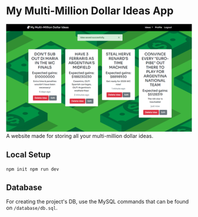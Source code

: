 # My Multi-Million Dollar Ideas App

![Page Example](/src/public/img/Page-example.png)
A website made for storing all your multi-million dollar ideas.

## Local Setup
`
    npm init
    npm run dev
`

## Database
For creating the project's DB, use the MySQL commands that can be found on `/database/db.sql`.